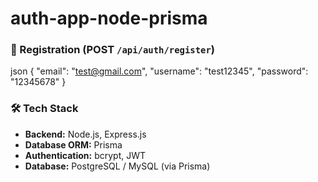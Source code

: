 # auth-app-node-prisma

### 🔐 Registration (POST `/api/auth/register`)

json
{
  "email": "test@gmail.com",
  "username": "test12345",
  "password": "12345678"
}

### 🛠 Tech Stack

- **Backend:** Node.js, Express.js
- **Database ORM:** Prisma
- **Authentication:** bcrypt, JWT
- **Database:** PostgreSQL / MySQL (via Prisma)
